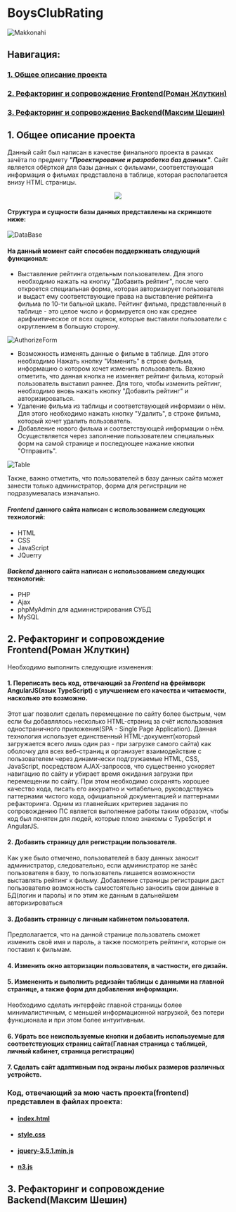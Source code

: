 ﻿# BoysClubRating
![Makkonahi](img/Mak.jpg)
## Навигация: 
### [1. Общее описание проекта](#description)
### [2. Рефакторинг и сопровождение Frontend(Роман Жлуткин)](#frontend)
### [3. Рефакторинг и сопровождение Backend(Максим Шешин)](#backend)

<a name="description"></a>
## 1. Общее описание проекта
 Данный сайт был написан в качестве финального проекта в рамках 
 зачёта по предмету ***"Проектирование и разработка баз данных"***. 
 Сайт является обёрткой для базы данных с фильмами, 
 соответствующая информация о фильмах представлена в таблице, которая располагается внизу HTML страницы.

<p align="center">

  <img src="screens/frontend/screens9.png">

</p>

#### Структура и сущности базы данных представлены на скриншоте ниже:

![DataBase](screens/frontend/DataBase.png)

#### На данный момент сайт способен поддерживать следующий функционал:
* Выставление рейтинга отдельным пользователем. Для этого необходимо нажать на кнопку "Добавить рейтинг", 
после чего откроется специальная форма, которая авторизирует пользователя и выдаст ему соответствующие права
на выставление рейтинга фильма по 10-ти бальной шкале. Рейтинг фильма, представленный в таблице - это целое число и формируется оно как среднее арифмитическое от всех оценок, 
которые выставили пользователи с округлением в большую сторону.

![AuthorizeForm](screens/frontend/screens13.png)

* Возможность изменять данные о фильме в таблице. Для этого необходимо Нажать кнопку "Изменить" в строке фильма, 
информацию о котором хочет изменить пользователь. Важно отметить, что данная кнопка не изменяет рейтинг фильма, который пользователь
выставил раннее. Для того, чтобы изменить рейтинг, необходимо вновь нажать кнопку "Добавить рейтинг" и авторизироваться.
* Удаление фильма из таблицы и соответствующей информаии о нём. Для этого необходимо нажать кнопку "Удалить", 
в строке фильма, который хочет удалить пользователь.
* Добавление нового фильма и соответствующей информации о нём. Осуществляется через заполнение пользователем специальных форм
на самой странице и последующее нажание кнопки "Отправить".

![Table](screens/frontend/screens12.png)

Также, важно отметить, что пользователей в базу данных сайта может занести только администратор, форма для регистрации не подразумевалась изначально.

#### ***Frontend*** данного сайта написан с использованием следующих технологий:
* HTML
* CSS
* JavaScript
* JQuerry

#### ***Backend*** данного сайта написан с использованием следующих технологий:
* PHP
* Ajax
* phpMyAdmin для администрирования СУБД
* MySQL

<a name="frontend"></a>
## 2. Рефакторинг и сопровождение Frontend(Роман Жлуткин)
Необходимо выполнить следующие изменения:
#### 1. Переписать весь код, отвечающий за ***Frontend*** на фреймворк AngularJS(язык TypeScript) с улучшением его качества и читаемости, насколько это возможно.
Этот шаг позволит сделать перемещение по сайту более быстрым, чем если бы добавлялось несколько HTML-страниц 
за счёт использования одностраничного приложения(SPA - Single Page Application). Данная технология использует единственный 
HTML-документ(который загружается всего лишь один раз - при загрузке самого сайта) как оболочку для всех
веб-страниц и организует взаимодействие с пользователем через динамически подгружаемые HTML, CSS, JavaScript, посредством AJAX-запросов, что существенно ускоряет 
навигацию по сайту и убирает время ожидания загрузки при перемещении по сайту. При этом необходимо сохранять хорошее качество кода, писать его аккуратно и читабельно,
руководствуясь паттернами чистого кода, официальной документацией и паттернами рефакторинга. Одним из главнейших критериев задания по сопровождению ПС является выполнение
работы таким образом, чтобы код был понятен для людей, которые плохо знакомы с TypeScript и AngularJS.
#### 2. Добавить страницу для регистрации пользователя.
Как уже было отмечено, пользователей в базу данных заносит администратор,
следовательно, если администратор не занёс пользователя в базу, то пользователь лишается возможности выставлять рейтинг к фильму. 
Добавление страницы регистрации даст пользователю возможность самостоятельно заносить свои данные в БД(логин и пароль) и по этим же данным в дальнейшем авторизироваться
#### 3. Добавить страницу с личным кабинетом пользователя.
Предполагается, что на данной странице пользователь сможет изменить своё имя и пароль, а также посмотреть рейтинги, которые он поставил к фильмам.
#### 4. Изменить окно авторизации пользователя, в частности, его дизайн.
#### 5. Измененить и выполнить редизайн таблицы с данными на главной странице, а также форм для добавления информации.
Необходимо сделать интерфейс главной страницы более минималистичным, с меньшей информационной нагрузкой, без потери функционала и при этом более интуитивным.
#### 6. Убрать все неиспользуемые кнопки и добавить используемые для соответствующих страниц сайта(Главная страница с таблицей, личный кабинет, страница регистрации)
#### 7. Сделать сайт адаптивным под экраны любых размеров различных устройств.

### Код, отвечающий за мою часть проекта(frontend) представлен в файлах проекта:
* #### [index.html](https://github.com/healear/BoysClubRating/blob/master/index.html)
* #### [style.css](https://github.com/healear/BoysClubRating/blob/master/style.css)
* #### [jquery-3.5.1.min.js](https://github.com/healear/BoysClubRating/blob/master/js/jquery-3.5.1.min.js)
* #### [n3.js](https://github.com/healear/BoysClubRating/blob/master/js/n3.js)


<a name="backend"></a>
## 3. Рефакторинг и сопровождение Backend(Максим Шешин)

